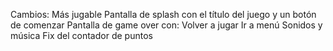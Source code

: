 Cambios:
Más jugable
Pantalla de splash con el título del juego y un botón de comenzar
Pantalla de game over con:
	Volver a jugar
	Ir a menú
Sonidos y música
Fix del contador de puntos